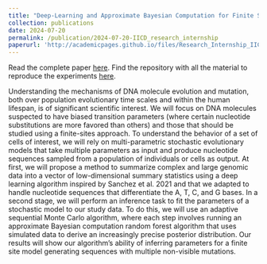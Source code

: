 ```yaml
---
title: "Deep-Learning and Approximate Bayesian Computation for Finite Site model multivariate inference"
collection: publications
date: 2024-07-20
permalink: /publication/2024-07-20-IICD_research_internship
paperurl: 'http://academicpages.github.io/files/Research_Internship_IICD.pdf'
---
```


Read the complete paper [here](http://mohammed-yassinehabibi.github.io/files/Research_Internship_IICD.pdf).
Find the repository with all the material to reproduce the experiments [here](https://github.com/mohammed-yassinehabibi/MSPIDNA-SMC-ABC-RF).

Understanding the mechanisms of DNA molecule evolution and mutation, both over population evolutionary time scales and within the human lifespan, is of significant scientific interest. We will focus on DNA molecules suspected to have biased transition parameters (where certain nucleotide substitutions are more favored than others) and those that should be studied using a finite-sites approach. To understand the behavior of a set of cells of interest, we will rely on multi-parametric stochastic evolutionary models that take multiple parameters as input and produce nucleotide sequences sampled from a population of individuals or cells as output.
At first, we will propose a method to summarize complex and large genomic data into a vector of low-dimensional summary statistics using a deep learning algorithm inspired by Sanchez et al. 2021 and that we adapted to handle nucleotide sequences that differentiate the A, T, C, and G bases. In a second stage, we will perform an inference task to fit the parameters of a stochastic model to our study data. To do this, we will use an adaptive sequential Monte Carlo algorithm, where each step involves running an approximate Bayesian computation random forest algorithm that uses simulated data to derive an increasingly precise posterior distribution.
Our results will show our algorithm’s ability of inferring parameters for a finite site model generating sequences with multiple non-visible mutations.